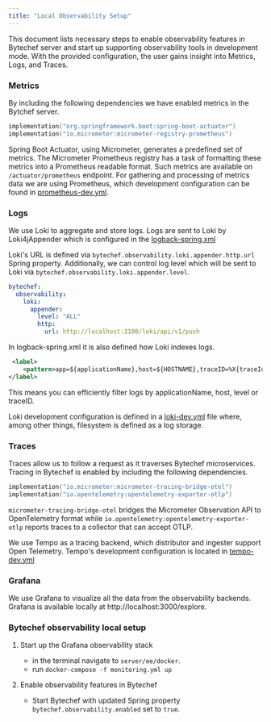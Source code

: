 ```yaml
---
title: "Local Observability Setup"
---
```

This document lists necessary steps to enable observability features in Bytechef server and start up supporting observability tools in development mode. With the provided configuration, the user gains insight into Metrics, Logs, and Traces.

### Metrics

By including the following dependencies we have enabled metrics in the Bytchef server.
```kotlin
implementation("org.springframework.boot:spring-boot-actuator")
implementation("io.micrometer:micrometer-registry-prometheus")
```
Spring Boot Actuator, using Micrometer, generates a predefined set of metrics. The Micrometer Prometheus registry has a task of formatting these metrics into a Prometheus readable format. Such metrics are available on `/actuator/prometheus` endpoint.
For gathering and processing of metrics data we are using Prometheus, which development configuration can be found in [prometheus-dev.yml](https://github.com/bytechefhq/bytechef/tree/master/server/ee/docker/prometheus/prometheus-dev.yml). 

### Logs
We use Loki to aggregate and store logs. Logs are sent to Loki by Loki4jAppender which is configured in the [logback-spring.xml](https://github.com/bytechefhq/bytechef/tree/master/server/libs/config/logback-config/src/main/resources/logback-spring.xml)

Loki's URL is defined via  `bytechef.observability.loki.appender.http.url` Spring property. Additionally, we can control log level which will be sent to Loki via `bytechef.observability.loki.appender.level`.
```yaml
bytechef:
  observability:
    loki:
      appender:
        level: "ALL"
        http:
          url: http://localhost:3100/loki/api/v1/push
```

In logback-spring.xml it is also defined how Loki indexes logs.
```xml
 <label>
    <pattern>app=${applicationName},host=${HOSTNAME},traceID=%X{traceId:-NONE},level=%level</pattern>
</label>
```
This means you can efficiently filter logs by applicationName, host, level or traceID.

Loki development configuration is defined in a [loki-dev.yml](https://github.com/bytechefhq/bytechef/tree/master/server/ee/docker/loki/loki-dev.yml) file where, among other things, filesystem is defined as a log storage.

### Traces

Traces allow us to follow a request as it traverses Bytechef microservices. Tracing in Bytechef is enabled by including the following dependencies.
```kotlin
implementation("io.micrometer:micrometer-tracing-bridge-otel")
implementation("io.opentelemetry:opentelemetry-exporter-otlp")
```
`micrometer-tracing-bridge-otel` bridges the Micrometer Observation API to OpenTelemetry format while `io.opentelemetry:opentelemetry-exporter-otlp` reports traces to a collector that can accept OTLP.

We use Tempo as a tracing backend, which distributor and ingester support Open Telemetry. Tempo's development configuration is located in [tempo-dev.yml](https://github.com/bytechefhq/bytechef/tree/master/server/ee/docker/tempo/tempo-dev.yml) 

### Grafana

We use Grafana to visualize all the data from the observability backends. Grafana is available locally at http://localhost:3000/explore.

### Bytechef observability local setup

1. Start up the Grafana observability stack
   - in the terminal navigate to `server/ee/docker`.
   - run `docker-compose -f monitoring.yml up`

2. Enable observability features in Bytechef
   - Start Bytechef with updated Spring property `bytechef.observability.enabled` set to `true`.
